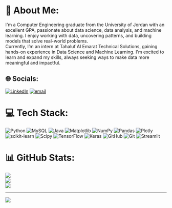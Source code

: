 # 💫 About Me:
I'm a Computer Engineering graduate from the University of Jordan with an excellent GPA, passionate about data science, data analysis, and machine learning. I enjoy working with data, uncovering patterns, and building models that solve real-world problems.<br>Currently, I’m an intern at Tahaluf Al Emarat Technical Solutions, gaining hands-on experience in Data Science and Machine Learning. I'm excited to learn and expand my skills, always seeking ways to make data more meaningful and impactful.


## 🌐 Socials:
[![LinkedIn](https://img.shields.io/badge/LinkedIn-%230077B5.svg?logo=linkedin&logoColor=white)](https://www.linkedin.com/in/hamad-maghaireh-04052002h) [![email](https://img.shields.io/badge/Email-D14836?logo=gmail&logoColor=white)](mailto:maghairehhamad@gmail.com) 

# 💻 Tech Stack:
![Python](https://img.shields.io/badge/python-3670A0?style=flat&logo=python&logoColor=ffdd54) ![MySQL](https://img.shields.io/badge/mysql-4479A1.svg?style=flat&logo=mysql&logoColor=white) ![Java](https://img.shields.io/badge/java-%23ED8B00.svg?style=flat&logo=openjdk&logoColor=white) ![Matplotlib](https://img.shields.io/badge/Matplotlib-%23ffffff.svg?style=flat&logo=Matplotlib&logoColor=black) ![NumPy](https://img.shields.io/badge/numpy-%23013243.svg?style=flat&logo=numpy&logoColor=white) ![Pandas](https://img.shields.io/badge/pandas-%23150458.svg?style=flat&logo=pandas&logoColor=white) ![Plotly](https://img.shields.io/badge/Plotly-%233F4F75.svg?style=flat&logo=plotly&logoColor=white) ![scikit-learn](https://img.shields.io/badge/scikit--learn-%23F7931E.svg?style=flat&logo=scikit-learn&logoColor=white) ![Scipy](https://img.shields.io/badge/SciPy-%230C55A5.svg?style=flat&logo=scipy&logoColor=%white) ![TensorFlow](https://img.shields.io/badge/TensorFlow-%23FF6F00.svg?style=flat&logo=TensorFlow&logoColor=white) ![Keras](https://img.shields.io/badge/Keras-%23D00000.svg?style=flat&logo=Keras&logoColor=white) ![GitHub](https://img.shields.io/badge/github-%23121011.svg?style=flat&logo=github&logoColor=white) ![Git](https://img.shields.io/badge/git-%23F05033.svg?style=flat&logo=git&logoColor=white) ![Streamlit](https://img.shields.io/badge/Streamlit-%23FE4B4B.svg?style=flat&logo=streamlit&logoColor=white)
# 📊 GitHub Stats:
![](https://github-readme-stats.vercel.app/api?username=Hamad-Maghaireh&theme=dark&hide_border=false&include_all_commits=true&count_private=true)<br/>
![](https://nirzak-streak-stats.vercel.app/?user=Hamad-Maghaireh&theme=dark&hide_border=false)<br/>
![](https://github-readme-stats.vercel.app/api/top-langs/?username=Hamad-Maghaireh&theme=dark&hide_border=false&include_all_commits=true&count_private=true&layout=compact)

---
[![](https://visitcount.itsvg.in/api?id=Hamad-Maghaireh&icon=2&color=1)](https://visitcount.itsvg.in)

<!-- Proudly created with GPRM ( https://gprm.itsvg.in ) -->
